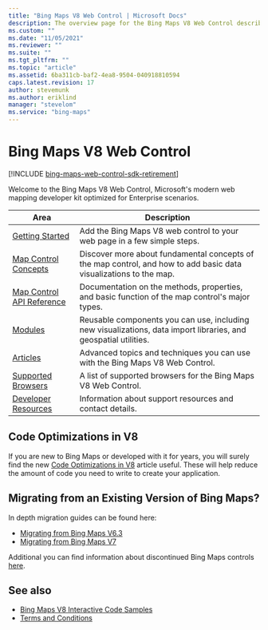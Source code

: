 ```yaml
---
title: "Bing Maps V8 Web Control | Microsoft Docs"
description: The overview page for the Bing Maps V8 Web Control describes each area and provides a link to the various sub-sections as well as links to the Code Optimizations in V8 article and articles explaining how to migrate from Bing Maps V6.3 and V7.
ms.custom: ""
ms.date: "11/05/2021"
ms.reviewer: ""
ms.suite: ""
ms.tgt_pltfrm: ""
ms.topic: "article"
ms.assetid: 6ba311cb-baf2-4ea8-9504-040918810594
caps.latest.revision: 17
author: stevemunk
ms.author: eriklind
manager: "stevelom"
ms.service: "bing-maps"
---
```


# Bing Maps V8 Web Control

[!INCLUDE [bing-maps-web-control-sdk-retirement](.../../../includes/bing-maps-web-control-sdk-retirement.md)]

Welcome to the Bing Maps V8 Web Control, Microsoft's modern web mapping developer kit optimized for Enterprise scenarios.

Area          | Description
------------- | ----------------------
[Getting Started](creating-and-hosting-map-controls/index.md) | Add the Bing Maps V8 web control to your web page in a few simple steps.
[Map Control Concepts](map-control-concepts/index.md) | Discover more about fundamental concepts of the map control, and how to add basic data visualizations to the map.
[Map Control API Reference](map-control-api/index.md) | Documentation on the methods, properties, and basic function of the map control's major types.
[Modules](modules/index.md) |  Reusable components you can use, including new visualizations, data import libraries, and geospatial utilities.
[Articles](articles/index.md) | Advanced topics and techniques you can use with the Bing Maps V8 Web Control.
[Supported Browsers](../v8-web-control/supported-browsers.md) | A list of supported browsers for the Bing Maps V8 Web Control.
[Developer Resources](../v8-web-control/developer-resources.md) |  Information about support resources and contact details.

## Code Optimizations in V8

If you are new to Bing Maps or developed with it for years, you will surely find the new [Code Optimizations in V8](articles/code-optimizations-in-v8.md) article useful. These will help reduce the amount of code you need to write to create your application.

## Migrating from an Existing Version of Bing Maps?

In depth migration guides can be found here:

* [Migrating from Bing Maps V6.3](https://social.technet.microsoft.com/wiki/contents/articles/34568.bing-maps-v6-3-to-v8-migration-guide.aspx)
* [Migrating from Bing Maps V7](https://social.technet.microsoft.com/wiki/contents/articles/34563.bing-maps-v7-to-v8-migration-guide.aspx)

Additional you can find information about discontinued Bing Maps controls [here](https://www.microsoft.com/maps/discon-control-migrat-guide.aspx).

## See also

* [Bing Maps V8 Interactive Code Samples](https://www.bing.com/api/maps/sdk/mapcontrol/isdk)
* [Terms and Conditions](https://go.microsoft.com/fwlink?LinkID=66121)

